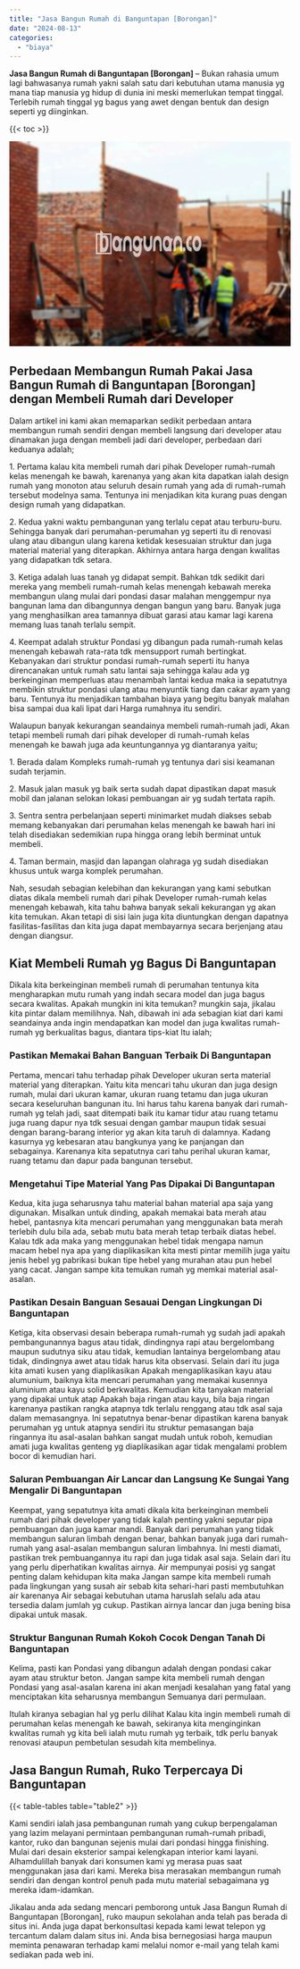 ```yaml
---
title: "Jasa Bangun Rumah di Banguntapan [Borongan]"
date: "2024-08-13"
categories: 
  - "biaya"
---
```


**Jasa Bangun Rumah di Banguntapan \[Borongan\]** – Bukan rahasia umum lagi bahwasanya rumah yakni salah satu dari kebutuhan utama manusia yg mana tiap manusia yg hidup di dunia ini meski memerlukan tempat tinggal. Terlebih rumah tinggal yg bagus yang awet dengan bentuk dan design seperti yg diinginkan.

{{< toc >}}

![Jasa Bangun Rumah di Banguntapan [Borongan]](/images/borong-bangunan-06.png)

## Perbedaan Membangun Rumah Pakai Jasa Bangun Rumah di Banguntapan \[Borongan\] dengan Membeli Rumah dari Developer

Dalam artikel ini kami akan memaparkan sedikit perbedaan antara membangun rumah sendiri dengan membeli langsung dari developer atau dinamakan juga dengan membeli jadi dari developer, perbedaan dari keduanya adalah;

1\. Pertama kalau kita membeli rumah dari pihak Developer rumah-rumah kelas menengah ke bawah, karenanya yang akan kita dapatkan ialah design rumah yang monoton atau seluruh desain rumah yang ada di rumah-rumah tersebut modelnya sama. Tentunya ini menjadikan kita kurang puas dengan design rumah yang didapatkan.

2\. Kedua yakni waktu pembangunan yang terlalu cepat atau terburu-buru. Sehingga banyak dari perumahan-perumahan yg seperti itu di renovasi ulang atau dibangun ulang karena ketidak kesesuaian struktur dan juga material material yang diterapkan. Akhirnya antara harga dengan kwalitas yang didapatkan tdk setara.

3\. Ketiga adalah luas tanah yg didapat sempit. Bahkan tdk sedikit dari mereka yang membeli rumah-rumah kelas menengah kebawah mereka membangun ulang mulai dari pondasi dasar malahan menggempur nya bangunan lama dan dibangunnya dengan bangun yang baru. Banyak juga yang menghasilkan area tamannya dibuat garasi atau kamar lagi karena memang luas tanah terlalu sempit.

4\. Keempat adalah struktur Pondasi yg dibangun pada rumah-rumah kelas menengah kebawah rata-rata tdk mensupport rumah bertingkat. Kebanyakan dari struktur pondasi rumah-rumah seperti itu hanya direncanakan untuk rumah satu lantai saja sehingga kalau ada yg berkeinginan memperluas atau menambah lantai kedua maka ia sepatutnya membikin struktur pondasi ulang atau menyuntik tiang dan cakar ayam yang baru. Tentunya itu menjadikan tambahan biaya yang begitu banyak malahan bisa sampai dua kali lipat dari Harga rumahnya itu sendiri.

Walaupun banyak kekurangan seandainya membeli rumah-rumah jadi, Akan tetapi membeli rumah dari pihak developer di rumah-rumah kelas menengah ke bawah juga ada keuntungannya yg diantaranya yaitu;

1\. Berada dalam Kompleks rumah-rumah yg tentunya dari sisi keamanan sudah terjamin.

2\. Masuk jalan masuk yg baik serta sudah dapat dipastikan dapat masuk mobil dan jalanan selokan lokasi pembuangan air yg sudah tertata rapih.

3\. Sentra sentra perbelanjaan seperti minimarket mudah diakses sebab memang kebanyakan dari perumahan kelas menengah ke bawah hari ini telah disediakan sedemikian rupa hingga orang lebih berminat untuk membeli.

4\. Taman bermain, masjid dan lapangan olahraga yg sudah disediakan khusus untuk warga komplek perumahan.

Nah, sesudah sebagian kelebihan dan kekurangan yang kami sebutkan diatas dikala membeli rumah dari pihak Developer rumah-rumah kelas menengah kebawah, kita tahu bahwa banyak sekali kekurangan yg akan kita temukan. Akan tetapi di sisi lain juga kita diuntungkan dengan dapatnya fasilitas-fasilitas dan kita juga dapat membayarnya secara berjenjang atau dengan diangsur.

## Kiat Membeli Rumah yg Bagus Di Banguntapan

Dikala kita berkeinginan membeli rumah di perumahan tentunya kita mengharapkan mutu rumah yang indah secara model dan juga bagus secara kwalitas. Apakah mungkin ini kita temukan? mungkin saja, jikalau kita pintar dalam memilihnya. Nah, dibawah ini ada sebagian kiat dari kami seandainya anda ingin mendapatkan kan model dan juga kwalitas rumah-rumah yg berkualitas bagus, diantara tips-kiat Itu ialah;

### Pastikan Memakai Bahan Banguan Terbaik Di Banguntapan

Pertama, mencari tahu terhadap pihak Developer ukuran serta material material yang diterapkan. Yaitu kita mencari tahu ukuran dan juga design rumah, mulai dari ukuran kamar, ukuran ruang tetamu dan juga ukuran secara keseluruhan bangunan itu. Ini harus tahu karena banyak dari rumah-rumah yg telah jadi, saat ditempati baik itu kamar tidur atau ruang tetamu juga ruang dapur nya tdk sesuai dengan gambar maupun tidak sesuai dengan barang-barang interior yg akan kita taruh di dalamnya. Kadang kasurnya yg kebesaran atau bangkunya yang ke panjangan dan sebagainya. Karenanya kita sepatutnya cari tahu perihal ukuran kamar, ruang tetamu dan dapur pada bangunan tersebut.

### Mengetahui Tipe Material Yang Pas Dipakai Di Banguntapan

Kedua, kita juga seharusnya tahu material bahan material apa saja yang digunakan. Misalkan untuk dinding, apakah memakai bata merah atau hebel, pantasnya kita mencari perumahan yang menggunakan bata merah terlebih dulu bila ada, sebab mutu bata merah tetap terbaik diatas hebel. Kalau tdk ada maka yang menggunakan hebel tidak mengapa namun macam hebel nya apa yang diaplikasikan kita mesti pintar memilih juga yaitu jenis hebel yg pabrikasi bukan tipe hebel yang murahan atau pun hebel yang cacat. Jangan sampe kita temukan rumah yg memkai material asal-asalan.

### Pastikan Desain Banguan Sesauai Dengan Lingkungan Di Banguntapan

Ketiga, kita observasi desain beberapa rumah-rumah yg sudah jadi apakah pembangunannya bagus atau tidak, dindingnya rapi atau bergelombang maupun sudutnya siku atau tidak, kemudian lantainya bergelombang atau tidak, dindingnya awet atau tidak harus kita observasi. Selain dari itu juga kita amati kusen yang diaplikasikan Apakah mengaplikasikan kayu atau alumunium, baiknya kita mencari perumahan yang memakai kusennya aluminium atau kayu solid berkwalitas. Kemudian kita tanyakan material yang dipakai untuk atap Apakah baja ringan atau kayu, bila baja ringan karenanya pastikan rangka atapnya tdk terlalu renggang atau tdk asal saja dalam memasangnya. Ini sepatutnya benar-benar dipastikan karena banyak perumahan yg untuk atapnya sendiri itu struktur pemasangan baja ringannya itu asal-asalan bahkan sangat mudah untuk roboh, kemudian amati juga kwalitas genteng yg diaplikasikan agar tidak mengalami problem bocor di kemudian hari.

### Saluran Pembuangan Air Lancar dan Langsung Ke Sungai Yang Mengalir Di Banguntapan

Keempat, yang sepatutnya kita amati dikala kita berkeinginan membeli rumah dari pihak developer yang tidak kalah penting yakni seputar pipa pembuangan dan juga kamar mandi. Banyak dari perumahan yang tidak membangun saluran limbah dengan benar, bahkan banyak juga dari rumah-rumah yang asal-asalan membangun saluran limbahnya. Ini mesti diamati, pastikan trek pembuangannya itu rapi dan juga tidak asal saja. Selain dari itu yang perlu diperhatikan kwalitas airnya. Air mempunyai posisi yg sangat penting dalam kehidupan kita maka Jangan sampe kita membeli rumah pada lingkungan yang susah air sebab kita sehari-hari pasti membutuhkan air karenanya Air sebagai kebutuhan utama haruslah selalu ada atau tersedia dalam jumlah yg cukup. Pastikan airnya lancar dan juga bening bisa dipakai untuk masak.

### Struktur Bangunan Rumah Kokoh Cocok Dengan Tanah Di Banguntapan

Kelima, pasti kan Pondasi yang dibangun adalah dengan pondasi cakar ayam atau struktur beton. Jangan sampe kita membeli rumah dengan Pondasi yang asal-asalan karena ini akan menjadi kesalahan yang fatal yang menciptakan kita seharusnya membangun Semuanya dari permulaan.

Itulah kiranya sebagian hal yg perlu dilihat Kalau kita ingin membeli rumah di perumahan kelas menengah ke bawah, sekiranya kita menginginkan kwalitas rumah yg kita beli ialah mutu rumah yg terbaik, tdk perlu banyak renovasi ataupun pembetulan sesudah kita membelinya.

## Jasa Bangun Rumah, Ruko Terpercaya Di Banguntapan

{{< table-tables table="table2" >}}

Kami sendiri ialah jasa pembangunan rumah yang cukup berpengalaman yang lazim melayani permintaan pembangunan rumah-rumah pribadi, kantor, ruko dan bangunan sejenis mulai dari pondasi hingga finishing. Mulai dari desain eksterior sampai kelengkapan interior kami layani. Alhamdulillah banyak dari konsumen kami yg merasa puas saat menggunakan jasa dari kami. Mereka bisa merasakan membangun rumah sendiri dan dengan kontrol penuh pada mutu material sebagaimana yg mereka idam-idamkan.

Jikalau anda ada sedang mencari pemborong untuk Jasa Bangun Rumah di Banguntapan \[Borongan\], ruko maupun sekolahan anda telah pas berada di situs ini. Anda juga dapat berkonsultasi kepada kami lewat telepon yg tercantum dalam dalam situs ini. Anda bisa bernegosiasi harga maupun meminta penawaran terhadap kami melalui nomor e-mail yang telah kami sediakan pada web ini.
